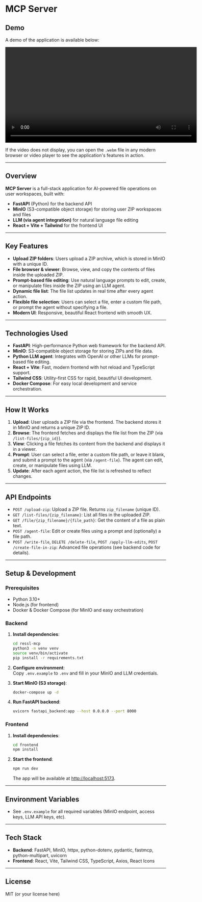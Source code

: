 # MCP Server

## Demo

A demo of the application is available below:

<video src="demo.webm" controls width="600"></video>

If the video does not display, you can open the `.webm` file in any modern browser or video player to see the application's features in action.

---

## Overview

**MCP Server** is a full-stack application for AI-powered file operations on user workspaces, built with:

- **FastAPI** (Python) for the backend API
- **MinIO** (S3-compatible object storage) for storing user ZIP workspaces and files
- **LLM (via agent integration)** for natural language file editing
- **React + Vite + Tailwind** for the frontend UI

---

## Key Features

- **Upload ZIP folders**: Users upload a ZIP archive, which is stored in MinIO with a unique ID.
- **File browser & viewer**: Browse, view, and copy the contents of files inside the uploaded ZIP.
- **Prompt-based file editing**: Use natural language prompts to edit, create, or manipulate files inside the ZIP using an LLM agent.
- **Dynamic file list**: The file list updates in real time after every agent action.
- **Flexible file selection**: Users can select a file, enter a custom file path, or prompt the agent without specifying a file.
- **Modern UI**: Responsive, beautiful React frontend with smooth UX.

---

## Technologies Used

- **FastAPI**: High-performance Python web framework for the backend API.
- **MinIO**: S3-compatible object storage for storing ZIPs and file data.
- **Python LLM agent**: Integrates with OpenAI or other LLMs for prompt-based file editing.
- **React + Vite**: Fast, modern frontend with hot reload and TypeScript support.
- **Tailwind CSS**: Utility-first CSS for rapid, beautiful UI development.
- **Docker Compose**: For easy local development and service orchestration.

---

## How It Works

1. **Upload**: User uploads a ZIP file via the frontend. The backend stores it in MinIO and returns a unique ZIP ID.
2. **Browse**: The frontend fetches and displays the file list from the ZIP (via `/list-files/{zip_id}`).
3. **View**: Clicking a file fetches its content from the backend and displays it in a viewer.
4. **Prompt**: User can select a file, enter a custom file path, or leave it blank, and submit a prompt to the agent (via `/agent-file`). The agent can edit, create, or manipulate files using LLM.
5. **Update**: After each agent action, the file list is refreshed to reflect changes.

---

## API Endpoints

- `POST /upload-zip`: Upload a ZIP file. Returns `zip_filename` (unique ID).
- `GET /list-files/{zip_filename}`: List all files in the uploaded ZIP.
- `GET /file/{zip_filename}/{file_path}`: Get the content of a file as plain text.
- `POST /agent-file`: Edit or create files using a prompt and (optionally) a file path.
- `POST /write-file`, `DELETE /delete-file`, `POST /apply-llm-edits`, `POST /create-file-in-zip`: Advanced file operations (see backend code for details).

---

## Setup & Development

### Prerequisites

- Python 3.10+
- Node.js (for frontend)
- Docker & Docker Compose (for MinIO and easy orchestration)

### Backend

1. **Install dependencies**:
   ```bash
   cd ressl-mcp
   python3 -m venv venv
   source venv/bin/activate
   pip install -r requirements.txt
   ```

2. **Configure environment**:  
   Copy `.env.example` to `.env` and fill in your MinIO and LLM credentials.

3. **Start MinIO (S3 storage)**:
   ```bash
   docker-compose up -d
   ```

4. **Run FastAPI backend**:
   ```bash
   uvicorn fastapi_backend:app --host 0.0.0.0 --port 8000
   ```

### Frontend

1. **Install dependencies**:
   ```bash
   cd frontend
   npm install
   ```

2. **Start the frontend**:
   ```bash
   npm run dev
   ```
   The app will be available at [http://localhost:5173](http://localhost:5173).

---

## Environment Variables

- See `.env.example` for all required variables (MinIO endpoint, access keys, LLM API keys, etc).

---

## Tech Stack

- **Backend**: FastAPI, MinIO, httpx, python-dotenv, pydantic, fastmcp, python-multipart, uvicorn
- **Frontend**: React, Vite, Tailwind CSS, TypeScript, Axios, React Icons

---

## License

MIT (or your license here) 